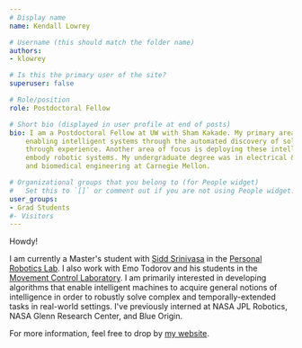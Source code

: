 ```yaml
---
# Display name
name: Kendall Lowrey

# Username (this should match the folder name)
authors:
- klowrey

# Is this the primary user of the site?
superuser: false

# Role/position
role: Postdoctoral Fellow

# Short bio (displayed in user profile at end of posts)
bio: I am a Postdoctoral Fellow at UW with Sham Kakade. My primary area of focus is
    enabling intelligent systems through the automated discovery of solutions and mastery
    through experience. Another area of focus is deploying these intelligent entities to
    embody robotic systems. My undergraduate degree was in electrical & computer engineering
    and biomedical engineering at Carnegie Mellon.

# Organizational groups that you belong to (for People widget)
#   Set this to `[]` or comment out if you are not using People widget.
user_groups:
- Grad Students
#- Visitors
---
```


Howdy!

I am currently a Master's student with [Sidd Srinivasa](https://www.cs.washington.edu/people/faculty/siddh) in the [Personal Robotics Lab](https://personalrobotics.cs.washington.edu/). I also work with Emo Todorov and his students in the [Movement Control Laboratory](https://homes.cs.washington.edu/~todorov/). I am primarily interested in developing algorithms that enable intelligent machines to acquire general notions of intelligence in order to robustly solve complex and temporally-extended tasks in real-world settings. I've previously interned at NASA JPL Robotics, NASA Glenn Research Center, and Blue Origin.

For more information, feel free to drop by [my website](https://colinxsummers.com).